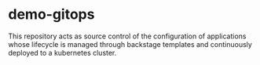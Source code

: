# demo-gitops

This repository acts as source control of the configuration of applications whose lifecycle is managed through backstage templates and continuously deployed to a kubernetes cluster.
